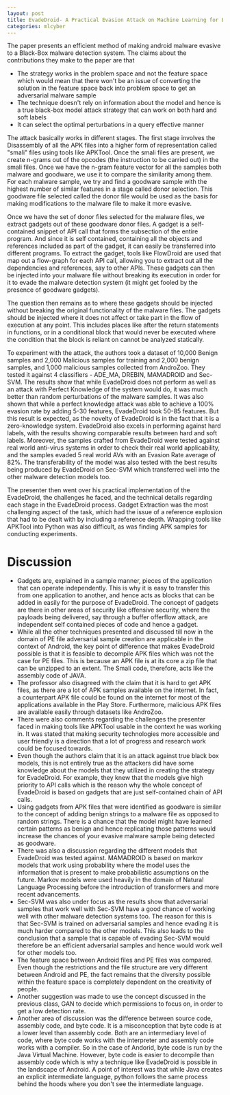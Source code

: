 ```yaml
---
layout: post
title: EvadeDroid- A Practical Evasion Attack on Machine Learning for Black-Box Android Malware Detection
categories: mlcyber
---
```


The paper presents an efficient method of making android malware evasive to a Black-Box malware detection system. The claims about the contributions they make to the paper are that
* The strategy works in the problem space and not the feature space which would mean that there won't be an issue of converting the solution in the feature space back into problem space to get an adversarial malware sample
* The technique doesn't rely on information about the model and hence is a true black-box model attack strategy that can work on both hard and soft labels
* It can select the optimal perturbations in a query effective manner

The attack basically works in different stages. The first stage involves the Disassembly of all the APK files into a higher form of representation called "smali" files using tools like APKTool.  Once the smali files are present, we create n-grams out of the opcodes (the instruction to be carried out) in the smali files. Once we have the n-gram feature vector for all the samples both malware and goodware, we use it to compare the similarity among them. For each malware sample, we try and find a goodware sample with the highest number of similar features in a stage called donor selection.  This goodware file selected called the donor file would be used as the basis for making modifications to the malware file to make it more evasive. 

Once we have the set of donor files selected for the malware files, we extract gadgets out of these goodware donor files. A gadget is a self-contained snippet of API call that forms the subsection of the entire program. And since it is self contained, containing all the objects and references included as part of the gadget, it can easily be transferred into different programs. To extract the gadget, tools like FlowDroid are used that map out a flow-graph for each API call, allowing you to extract out all the dependencies and references, say to other APIs. These gadgets can then be injected into your malware file without breaking its execution in order for it to evade the malware detection system (it might get fooled by the presence of goodware gadgets). 

The question then remains as to where these gadgets should be injected without breaking the original functionality of the malware files. The gadgets should be injected where it does not affect or take part in the flow of execution at any point. This includes places like after the return statements in functions, or in a conditional block that would never be executed where the condition that the block is reliant on cannot be analyzed statically. 

To experiment with the attack, the authors took a dataset of 10,000 Benign samples and 2,000 Malicious samples for training and 2,000 benign samples, and 1,000 malicious samples collected from AndroZoo. They tested it against 4 classifiers - ADE_MA, DREBIN, MAMADROID and Sec-SVM. The results show that while EvadeDroid does not perform as well as an attack with Perfect Knowledge of the system would do, it was much better than random perturbations  of the malware samples. It was also shown that while a perfect knowledge attack was able to achieve a 100% evasion rate by adding 5-30 features, EvadeDroid took 50-85 features. But this result is expected, as the novelty of EvadeDroid is in the fact that it is a zero-knowledge system. EvadeDroid also excels in performing against hard labels, with the results showing comparable results between hard and soft labels. Moreover, the samples crafted from EvadeDroid were tested against real world anti-virus systems in order to check their real world applicability, and the samples evaded 5 real world AVs with an Evasion Rate average of 82%. The transferability of the model was also tested with the best results being produced by EvadeDroid on Sec-SVM which transferred well into the other malware detection models too.

The presenter then went over his practical implementation of the EvadeDroid, the challenges he faced, and the technical details regarding each stage in the EvadeDroid process. Gadget Extraction was the most challenging aspect of the task, which had the issue of a reference explosion that had to be dealt with by including a reference depth. Wrapping tools like APKTool into Python was also difficult, as was finding APK samples for conducting experiments.

# Discussion

* Gadgets are, explained in a sample manner, pieces of the application that can operate independently. This is why it is easy to transfer this from one application to another, and hence acts as blocks that can be added in easily for the purpose of EvadeDroid. The concept of gadgets are there in other areas of security like offensive security, where the payloads being delivered, say through a buffer offerflow attack, are independent self contained pieces of code and hence a gadget.
* While all the other techniques presented and discussed till now in the domain of PE file adversarial sample creation are applicable in the context of Android, the key point of difference that makes EvadeDroid possible is that it is feasible to decompile APK files which was not the case for PE files. This is because an APK file is at its core a zip file that can be unzipped to an extent. The Smali code, therefore, acts like the assembly code of JAVA. 
* The professor also disagreed with the claim that it is hard to get APK files, as there are a lot of APK samples available on the internet. In fact, a counterpart APK file could be found on the internet for most of the applications available in the Play Store. Furthermore, malicious APK files are available easily through datasets like AndroZoo.
* There were also comments regarding the challenges the presenter faced in making tools like APKTool usable in the context he was working in. It was stated that making security technologies more accessible and user friendly is a direction that a lot of progress and research work could be focused towards.
* Even though the authors claim that it is an attack against true black box models, this is not entirely true as the attackers did have some knowledge about the models that they utilized in creating the strategy for EvadeDroid. For example, they knew that the models give high priority to API calls which is the reason why the whole concept of EvadeDroid is based on gadgets that are just self-contained chain of API calls. 
* Using gadgets from APK files that were identified as goodware is similar to the concept of adding benign strings to a malware file as opposed to random strings. There is a chance that the model might have learned certain patterns as benign and hence replicating those patterns would increase the chances of your evasive malware sample being detected as goodware.
* There was also a discussion regarding the different models that EvadeDroid was tested against. MAMADROID is based on markov models that work using probability where the model uses the information that is present to make probabilistic assumptions on the future. Markov models were used heavily in the domain of Natural Language Processing before the introduction of transformers and more recent advancements. 
* Sec-SVM was also under focus as the results show that adversarial samples that work well with Sec-SVM have a good chance of working well with other malware detection systems too. The reason for this is that Sec-SVM is trained on adversarial samples and hence evading it is much harder compared to the other models. This also leads to the conclusion that a sample that is capable of evading Sec-SVM would therefore be an efficient adversarial samples and hence would work well for other models too.
* The feature space between Android files and PE files was compared. Even though the restrictions and the file structure are very different between Android and PE, the fact remains that the diversity possible within the feature space is completely dependent on the creativity of people.
* Another suggestion was made to use the concept discussed in the previous class, GAN to decide which permissions to focus on, in order to get a low detection rate.
* Another area of discussion was the difference between source code, assembly code, and byte code. It is a misconception that byte code is at a lower level than assembly code. Both are an intermediary level of code, where byte code works with the interpreter and assembly code works with a compiler. So in the case of Andorid, byte code is run by the Java Virtual Machine. However, byte code is easier to decompile than assembly code which is why a technique like EvadeDroid is possible in the landscape of Android. A point of interest was that while Java creates an explicit intermediate language, python follows the same process behind the hoods where you don't see the intermediate language. 


